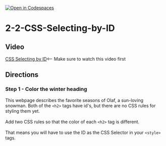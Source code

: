 [![Open in Codespaces](https://classroom.github.com/assets/launch-codespace-2972f46106e565e64193e422d61a12cf1da4916b45550586e14ef0a7c637dd04.svg)](https://classroom.github.com/open-in-codespaces?assignment_repo_id=20776155)
# 2-2-CSS-Selecting-by-ID <br>

## Video 
[CSS Selecting by ID](https://youtu.be/XN4AxR78Yc0)<-- Make sure to watch this video first

## Directions 
### Step 1 - Color the winter heading <br>
This webpage describes the favorite seasons of Olaf, a sun-loving snowman. Both of the `<h2>` tags have id's, but there are no CSS rules for styling them yet. 
<br><br>
Add two CSS rules so that the color of each `<h2>` tag is different.  
<br>
That means you will have to use the ID as the CSS Selector in your `<style>` tags.
